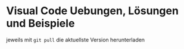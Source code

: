 # Visual Code Uebungen, Lösungen und Beispiele

jeweils mit `git pull` die aktuellste Version herunterladen

